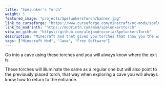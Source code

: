 ```yaml
---
title: "Spelunker's Torch"
weight: 5
featured_image: "projects/SpelunkersTorch/banner.jpg"
link_to_curseforge: "https://www.curseforge.com/minecraft/mc-mods/spelunkerstorch"
link_to_modrinth: "https://modrinth.com/mod/spelunkerstorch"
view_on_github: "https://github.com/alejandrocoria/SpelunkersTorch"
description: "Minecraft mod that gives you torches that show you the way back."
tags: ["Minecraft Mod", "Java", "Free Software"]
---
```


Go into a cave using these torches and you will always know where the exit is.

These torches will illuminate the same as a regular one but will also point to the previously placed torch, that way when exploring a cave you will always know how to return to the entrance.
